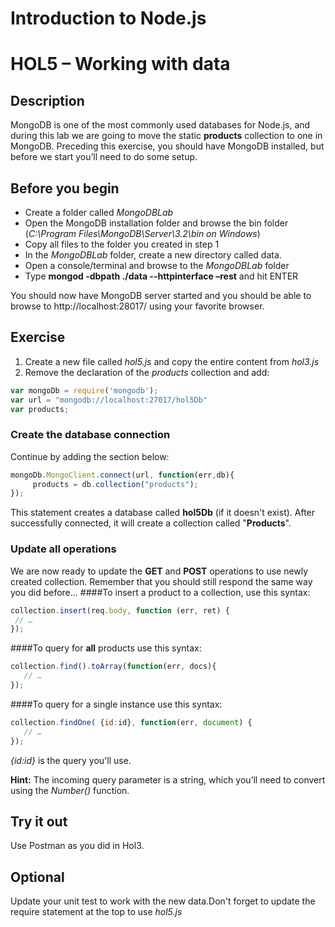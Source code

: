 # Introduction to Node.js
# HOL5 – Working with data
## Description
MongoDB is one of the most commonly used databases for Node.js, and during this lab we are going to move the static **products** collection to one in MongoDB. Preceding this exercise, you should have MongoDB installed, but before we start you’ll need to do some setup.
## Before you begin
* Create a folder called *MongoDBLab*
* Open the MongoDB installation folder and browse the bin folder (*C:\Program Files\MongoDB\Server\3.2\bin on Windows*)
* Copy all files to the folder you created in step 1
* In the *MongoDBLab* folder, create a new directory called data.
* Open a console/terminal and browse to the *MongoDBLab* folder
* Type **mongod -dbpath ./data --httpinterface –rest** and hit ENTER

You should now have MongoDB server started and you should be able to browse to http://localhost:28017/ using your favorite browser.

## Exercise 
1. Create a new file called *hol5.js* and copy the entire content from *hol3.js*
2. Remove the declaration of the *products* collection and add:
```js
var mongoDb = require('mongodb');
var url = "mongodb://localhost:27017/hol5Db"
var products;
```
### Create the database connection
Continue by adding the section below:
```js
mongoDb.MongoClient.connect(url, function(err,db){
     products = db.collection("products");
});
```
This statement creates a database called **hol5Db** (if it doesn't exist). After successfully connected, it will create a collection called "**Products**".

### Update all operations
We are now ready to update the **GET** and **POST** operations to use newly created collection. Remember that you should still respond the same way you did before…
####To insert a product to a collection, use this syntax:
```js
collection.insert(req.body, function (err, ret) {  
 // …
});
```

####To query for **all** products use this syntax:
```js
collection.find().toArray(function(err, docs){
   // …
});
```
####To query for a single instance use this syntax:
```js
collection.findOne( {id:id}, function(err, document) {
   // …
});
```
*{id:id}* is the query you'll use.

**Hint:** The incoming query parameter is a string, which you’ll need to convert using the *Number()* function. 
 
## Try it out
Use Postman as you did in Hol3.

## Optional
Update your unit test to work with the new data.Don't forget to update the require statement at the top to use *hol5.js*
